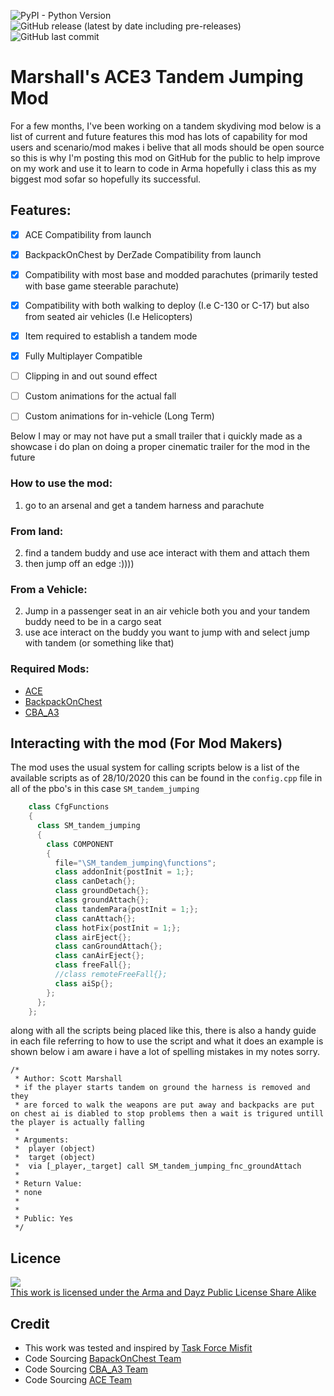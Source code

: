 <img alt="PyPI - Python Version" src="https://img.shields.io/badge/Arma%203-%3E%3Dv2.0-informational"> <img alt="GitHub release (latest by date including pre-releases)" src="https://img.shields.io/github/v/release/nodrog1061/Marshall-s-ACE-3-Tandem-Jumping-Mod?include_prereleases"> <img alt="GitHub last commit" src="https://img.shields.io/github/last-commit/nodrog1061/Marshall-s-ACE-3-Tandem-Jumping-Mod">

# Marshall's ACE3 Tandem Jumping Mod

For a few months, I've been working on a tandem skydiving mod below is a list of current and future features this mod has lots of capability for mod users and scenario/mod makes i belive that all mods should be open source so this is why I'm posting this mod on GitHub for the public to help improve on my work and use it to learn to code in Arma hopefully i class this as my biggest mod sofar so hopefully its successful.
 

## Features:

  - [x] ACE Compatibility from launch
  - [x] BackpackOnChest by DerZade Compatibility from launch
  - [x] Compatibility with most base and modded parachutes (primarily tested with base game steerable parachute)
  - [x] Compatibility with both walking to deploy (I.e C-130 or C-17) but also from seated air vehicles (I.e Helicopters)
  - [x] Item required to establish a tandem mode
  - [x] Fully Multiplayer Compatible
  - [ ] Clipping in and out sound effect
  - [ ] Custom animations for the actual fall
  - [ ] Custom animations for in-vehicle (Long Term)


  Below I may or may not have put a small trailer that i quickly made as a showcase i do plan on doing a proper cinematic trailer for the mod in the future

 

### How to use the mod:

  1. go to an arsenal and get a tandem harness and parachute
  ### From land:

  2. find a tandem buddy and use ace interact with them and attach them
  3. then jump off an edge :))))

  ### From a Vehicle:

  2. Jump in a passenger seat in an air vehicle both you and your tandem buddy need to be in a cargo seat
  3. use ace interact on the buddy you want to jump with and select jump with tandem (or something like that)

### Required Mods:

* [ACE](https://steamcommunity.com/sharedfiles/filedetails/?id=463939057)
* [BackpackOnChest](https://steamcommunity.com/sharedfiles/filedetails/?id=820924072)
* [CBA_A3](https://steamcommunity.com/sharedfiles/filedetails/?id=450814997)

## Interacting with the mod (For Mod Makers)
  The mod uses the usual system for calling scripts below is a list of the available scripts as of 28/10/2020 this can be found in the `config.cpp` file in all of the pbo's in this case `SM_tandem_jumping`
  
```C#
    class CfgFunctions
    {
      class SM_tandem_jumping
      {
        class COMPONENT
        {
          file="\SM_tandem_jumping\functions";
          class addonInit{postInit = 1;};
          class canDetach{};
          class groundDetach{};
          class groundAttach{};
          class tandemPara{postInit = 1;};
          class canAttach{};
          class hotFix{postInit = 1;};
          class airEject{};
          class canGroundAttach{};
          class canAirEject{};
          class freeFall{};
          //class remoteFreeFall{};
          class aiSp{};
        };
      };
    };
```

along with all the scripts being placed like this, there is also a handy guide in each file referring to how to use the script and what it does an example is shown below i am aware i have a lot of spelling mistakes in my notes sorry.
```
/*
 * Author: Scott Marshall
 * if the player starts tandem on ground the harness is removed and they 
 * are forced to walk the weapons are put away and backpacks are put on chest ai is diabled to stop problems then a wait is trigured untill the player is actually falling
 *
 * Arguments:
 * 	player (object)
 * 	target (object)
 * 	via [_player,_target] call SM_tandem_jumping_fnc_groundAttach
 *
 * Return Value:
 * none
 *
 *
 * Public: Yes
 */
```

## Licence

<a rel="license" href="https://www.bohemia.net/community/licenses/arma-and-dayz-public-license-share-alike-adpl-sa" target="_blank" ><img src="https://data.bistudio.com/images/license/ADPL-SA.png" ><br>This work is licensed under the Arma and Dayz Public License Share Alike</a>

## Credit

* This work was tested and inspired by [Task Force Misfit](https://tf-misfit.co.uk)
* Code Sourcing [BapackOnChest Team](https://steamcommunity.com/sharedfiles/filedetails/?id=820924072)
* Code Sourcing [CBA_A3 Team](https://steamcommunity.com/sharedfiles/filedetails/?id=450814997)
* Code Sourcing [ACE Team](https://steamcommunity.com/sharedfiles/filedetails/?id=463939057)
